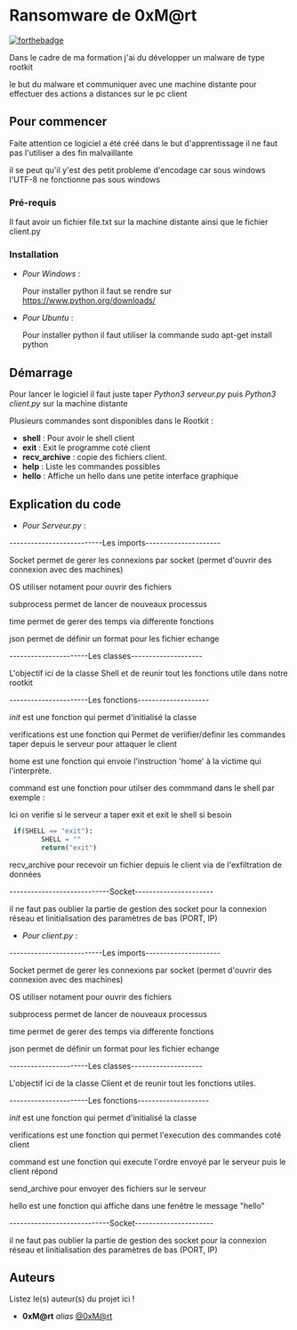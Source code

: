 # Ransomware de 0xM@rt

[![forthebadge](https://forthebadge.com/images/badges/made-with-python.svg)](https://forthebadge.com)

Dans le cadre de ma formation j'ai du développer un malware de type rootkit

le but du malware et communiquer avec une machine distante pour effectuer des actions a distances sur le pc client 



## Pour commencer

Faite attention ce logiciel a été créé dans le but d'apprentissage il ne faut pas l'utiliser a des fin malvaillante  

il se peut qu'il y'est des petit probleme d'encodage car sous windows l'UTF-8 ne fonctionne pas sous windows

### Pré-requis

Il faut avoir un fichier file.txt sur la machine distante
ainsi que le fichier client.py

### Installation

* _Pour_ _Windows_ :

  Pour installer python il faut se rendre sur https://www.python.org/downloads/

* _Pour_ _Ubuntu_ :

  Pour installer python il faut utiliser la commande sudo apt-get install python

## Démarrage

Pour lancer le logiciel il faut juste taper *Python3 serveur.py* puis *Python3 client.py* sur la machine distante


Plusieurs commandes sont disponibles dans le Rootkit :

- **shell** : Pour avoir le shell client
- **exit** : Exit le programme coté client
- **recv_archive** : copie des fichiers client.
- **help** : Liste les commandes possibles
- **hello** : Affiche un hello dans une petite interface graphique



## Explication du code 

* _Pour_ _Serveur.py_ :

--------------------------Les imports---------------------

Socket permet de gerer les connexions par socket (permet d'ouvrir des connexion avec des machines)

OS utiliser notament pour ouvrir des fichiers

subprocess permet de lancer de nouveaux processus

time permet de gerer des temps via differente fonctions

json permet de définir un format pour les fichier echange

----------------------Les classes--------------------

L'objectif ici de la classe Shell et de reunir tout les fonctions utile dans notre rootkit 

----------------------Les fonctions--------------------

_init_ est une fonction qui permet d'initialisé la classe

verifications est une fonction qui Permet de veriifier/definir les commandes taper depuis le serveur pour attaquer le client

home est une fonction qui envoie l'instruction 'home' à la victime qui l'interprète. 

command est une fonction pour utilser des commmand dans le shell par exemple :

Ici on verifie si le serveur a taper exit et exit le shell si besoin

```python
 if(SHELL == "exit"):
        SHELL = ""
        return("exit")
 ```

recv_archive pour recevoir un fichier depuis le client via de l'exfiltration de données

----------------------------Socket----------------------

il ne faut pas oublier la partie de gestion des socket pour la connexion réseau et linitialisation des paramètres de bas (PORT, IP)

* _Pour_ _client.py_ :

--------------------------Les imports---------------------

Socket permet de gerer les connexions par socket (permet d'ouvrir des connexion avec des machines)

OS utiliser notament pour ouvrir des fichiers

subprocess permet de lancer de nouveaux processus

time permet de gerer des temps via differente fonctions

json permet de définir un format pour les fichier echange

----------------------Les classes--------------------

L'objectif ici de la classe Client et de reunir tout les fonctions utiles.

----------------------Les fonctions--------------------

_init_ est une fonction qui permet d'initialisé la classe

verifications est une fonction qui permet l'execution des commandes coté client

command est une fonction qui execute l'ordre envoyé par le serveur puis le client répond

send_archive pour envoyer des fichiers sur le serveur 

hello est une fonction qui affiche dans une fenêtre le message "hello"

----------------------------Socket----------------------

il ne faut pas oublier la partie de gestion des socket pour la connexion réseau et linitialisation des paramètres de bas (PORT, IP)

## Auteurs
Listez le(s) auteur(s) du projet ici !
* **0xM@rt** _alias_ [@0xM@rt](https://github.com/0xMart)



